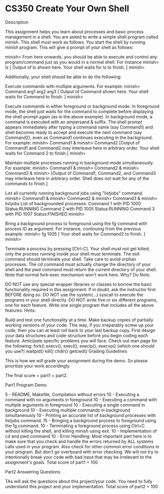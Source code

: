 # CS350 Create Your Own Shell

Description

This assignment helps you learn about processes and basic process management in a shell. You are asked to write a simple shell program called minish. This shell must work as follows. You start the shell by running minish program. This will give a prompt of your shell as follows:

minish>
From here onwards, you should be able to execute and control any program/command just as you would in a normal shell. For instance
minish> ls
[ Output of ls shown here. Your shell waits for ls to finish. ]
minish>

Additionally, your shell should be able to do the following:

Execute commands with multiple arguments. For example:
		minish> Command arg1 arg2 arg3
		[ Output of Command shown here. Your shell waits for Command to finish. ]
		minish>
		
Execute commands in either foreground or background mode. In foreground mode, the shell just waits for the command to complete before displaying the shell prompt again (as in the above example). In background mode, a command is executed with an ampersand & suffix. The shell prompt appears immediately after typing a command name (say Command1) and shell becomes ready to accept and execute the next command (say Command2), even as Command1 continues executing in the background. For example:
		minish> Command1 &
		minish> Command2
		[Output of Command1 and Command2 may interleave here in arbitrary order. Your shell waits for Command 2 to finish.]
		minish>
		
Maintain multiple processes running in background mode simultaneously. For example:
		minish> Command1 &
		minish> Command2 &
		minish> Command3 &
		minish> 
		[Output of Command1, Command2, and Command3 may interleave here in arbitrary order. Shell does not wait for any of the commands to finish.]

		
List all currently running background jobs using "listjobs" command.
		minish> Command1 &
		minish> Command2 &
		minish> Command3 &
		minish> listjobs
		List of backgrounded processes:
		Command 1 with PID 1000 Status:RUNNING
		Command 2 with PID 1005 Status:RUNNING
		Command 3 with PID 1007 Status:FINISHED
		minish>
		
Bring a background process to foreground using the fg command with process ID as argument. For instance, continuing from the previous example:
		minish> fg 1005
		[ Your shell waits for Command2 to finish. ]
		minish>
		
Terminate a process by pressing [Ctrl-C]. Your shell must not get killed; only the process running inside your shell must terminate.
The exit command should terminate your shell. Take care to avoid orphan processes.
The cd command must actually change the directory of your shell and the pwd command must return the current directory of your shell. Note that normal fork-exec mechanism won't work here. Why?
Do Nots:

DO NOT use any special wrapper libraries or classes to borrow the basic functionality required in this assignment. If in doubt, ask the instructor first BEFORE doing so.
DO NOT use the system(...) syscall to execute the programs in your shell directly.
DO NOT write five or six different programs, one for each feature. Write one single program that includes all the above features.
Hints:

Build and test one functionality at a time.
Make backup copies of partially working versions of your code. This way, if you irreparably screw up your code, then you can at least roll back to your last backup copy.
First design your data structures and code-structure before you begin coding each feature. Anticipate specific problems you will face.
Check out man page for the following:
fork()
execv(), execl(), execlp(), execvp() (which one should you use?)
waitpid()
kill()
chdir()
getcwd()
Grading Guidelines

This is how we will grade your assignment during the demo. So please prioritize your work accordingly.

The final score = part1 + part2.

Part1 Program Demo

5 - README, Makefile, Compilation without errors
10 - Executing a command with no arguments in foreground
10 - Executing a command with multiple arguments in foreground
10 - Executing a single command in background
10 - Executing multiple commands in background simultaneously
10 - Printing an accurate list of background processes with listjobs command.
15 - Bringing a background process to foreground using the fg command.
10 - Terminating a foreground process using Ctrl+C without killing the shell, and killing minish using exit.
10 - Implementation of cd and pwd command
10 - Error Handling: Most important part here is to make sure that you check and handle the errors returned by ALL systems calls used in your program. Also check for other common error conditions in your program. But don't go overboard with error checking. We will not try to intentionally break your code with bad input that may be irrelevant to the assignment's goals.
Total score of part1 = 100

Part2 Answering Questions

TAs will ask the questions about this project/your code. You need to fully understand this project and your implementation.
Total score of part2 = 100
